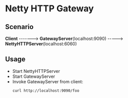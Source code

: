 # Netty HTTP Gateway



## Scenario 

**Client** -------> **GatewayServer**(localhost:9090)   -----> **NettyHTTPServer**(localhost:6060) 
                        


## Usage

- Start NettyHTTPServer
- Start GatewayServer 
- Invoke GatewayServer from client:   
    ```shell script
    curl http://localhost:9090/foo
    ```
